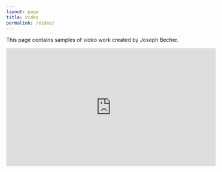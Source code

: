 ```yaml
---
layout: page
title: Video
permalink: /video/
---
```


This page contains samples of video work created by Joseph Becher. 


<iframe width="560" height="315" src="https://www.youtube.com/embed/rkiObO8hZ1g" title="YouTube video player" frameborder="0" allow="accelerometer; autoplay; clipboard-write; encrypted-media; gyroscope; picture-in-picture; web-share" allowfullscreen></iframe>

